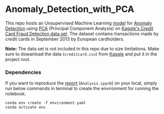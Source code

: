 # Anomaly_Detection_with_PCA
This repo hosts an Unsupervised Machine Learning [model](https://github.com/arashshams/Anomaly_Detection_with_PCA/blob/master/Analysis.ipynb) for [Anomaly Detection](https://en.wikipedia.org/wiki/Anomaly_detection) using [PCA](https://medium.com/apprentice-journal/pca-application-in-machine-learning-4827c07a61db) (Principal Component Analysis) on [Kaggle's Credit Card Fraud Detection data set](https://www.kaggle.com/datasets/mlg-ulb/creditcardfraud). The dataset contains transactions made by credit cards in September 2013 by European cardholders.

**Note:** The data set is not included in this repo due to size limitations. Make sure to dowanload the data (`creditcard.csv`) from [Kaggle](https://www.kaggle.com/datasets/mlg-ulb/creditcardfraud) and put it in the project root.

### Dependencies

If you want to reproduce the [report](https://github.com/arashshams/Anomaly_Detection_with_PCA/blob/master/Analysis.ipynb) (`Analysis.ipynb`) on your local, simply run below commands in terminal to create the environment for running the notebook.

```
conda env create -f environment.yaml
conda activate env
```
